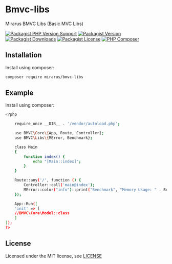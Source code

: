 # Bmvc-libs

Mirarus BMVC Libs (Basic MVC Libs)

[![Packagist PHP Version Support](https://img.shields.io/packagist/php-v/mirarus/bmvc-libs?style=flat-square&logo=php)](https://packagist.org/packages/mirarus/bmvc-libs)
[![Packagist Version](https://img.shields.io/packagist/v/mirarus/bmvc-libs?style=flat-square&logo=packagist)](https://packagist.org/packages/mirarus/bmvc-libs)
[![Packagist Downloads](https://img.shields.io/packagist/dt/mirarus/bmvc-libs?style=flat-square&logo=packagist)](https://packagist.org/packages/mirarus/bmvc-libs)
[![Packagist License](https://img.shields.io/packagist/l/mirarus/bmvc-libs?style=flat-square&logo=packagist)](https://packagist.org/packages/mirarus/bmvc-libs)
[![PHP Composer](https://img.shields.io/github/workflow/status/mirarus/bmvc-libs/PHP%20Composer/main?style=flat-square&logo=php)](https://github.com/mirarus/bmvc-libs/actions/workflows/php.yml)


## Installation

Install using composer:

```bash
composer require mirarus/bmvc-libs
```

## Example

Install using composer:

```bash
<?php

	require_once __DIR__ . '/vendor/autoload.php';

	use BMVC\Core\{App, Route, Controller};
	use BMVC\Libs\{MError, Benchmark};

	class Main
	{
		function index() {
			echo "[Main::index]";
		}
	}

	Route::any('/', function () {
		Controller::call('main@index');
		MError::color("info")::print("Benchmark", "Memory Usage: " . Benchmark::memory());
	});

	App::Run([
	'init' => [
	//BMVC\Core\Model::class
	]
]);
?>
```

## License

Licensed under the MIT license, see [LICENSE](LICENSE)
